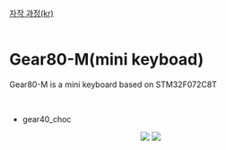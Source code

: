 [자작 과정(kr)](https://blog.naver.com/cosmosalad/223262540878)<br/><br/>

# Gear80-M(mini keyboad)<br/>
Gear80-M is a mini keyboard based on STM32F072C8T

<br/>

- gear40_choc

<p align="center">
  <img src="img/gear40_choc01.jpg"/>  
  <img src="img/gear40_choc02.jpg"/>
</p>

<br/><br/>
